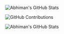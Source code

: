 ![Abhiman's GitHub Stats](https://github-readme-stats.vercel.app/api?username=abhimangs&show_icons=true&theme=dracula&include_all_commits=true&count_private=true&border_radius=15&bg_color=000000&title_color=ff0000&text_color=ffffff&icon_color=ffff00)


![GitHub Contributions](https://github-readme-streak-stats.herokuapp.com?user=abhimangs&theme=radical&hide_border=true&date_format=j%20M%5B%20Y%5D)

![Abhiman's GitHub Stats](https://github-readme-stats.vercel.app/api?username=abhimangs&show_icons=true&theme=radical&include_all_commits=true&count_private=true)

